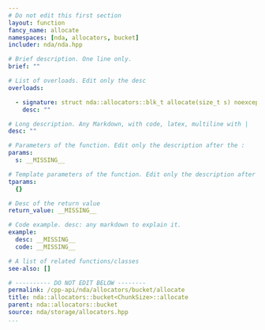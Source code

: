 ```yaml
---
# Do not edit this first section
layout: function
fancy_name: allocate
namespaces: [nda, allocators, bucket]
includer: nda/nda.hpp

# Brief description. One line only.
brief: ""

# List of overloads. Edit only the desc
overloads:

  - signature: struct nda::allocators::blk_t allocate(size_t s) noexcept
    desc: ""

# Long description. Any Markdown, with code, latex, multiline with |
desc: ""

# Parameters of the function. Edit only the description after the :
params:
  s: __MISSING__

# Template parameters of the function. Edit only the description after the :
tparams:
  {}

# Desc of the return value
return_value: __MISSING__

# Code example. desc: any markdown to explain it.
example:
  desc: __MISSING__
  code: __MISSING__

# A list of related functions/classes
see-also: []

# ---------- DO NOT EDIT BELOW --------
permalink: /cpp-api/nda/allocators/bucket/allocate
title: nda::allocators::bucket<ChunkSize>::allocate
parent: nda::allocators::bucket
source: nda/storage/allocators.hpp
...
```



